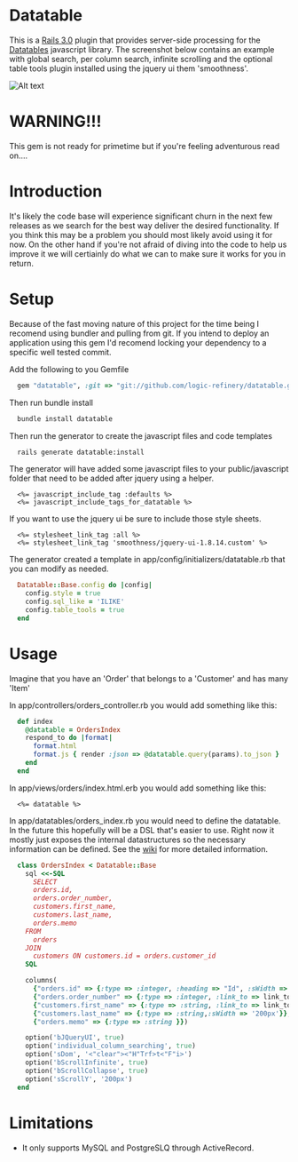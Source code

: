 Datatable
=========

This is a [Rails 3.0](http://rubyonrails.org) plugin that provides server-side processing for the [Datatables](http://datatables.net) javascript library.  The screenshot below
contains an example with global search, per column search, infinite scrolling and the optional table tools plugin installed using the jquery ui them 'smoothness'.


![Alt text](https://github.com/logic-refinery/datatable/raw/master/images/datatable_screenshot.png "optional title") 


WARNING!!!
==========

This gem is not ready for primetime but if you're feeling adventurous read on....


Introduction
============

It's likely the code base will experience significant churn in the next few releases as we search for the best way deliver the desired 
functionality.  If you think this may be a problem you should most likely avoid using it for now.  On the other hand if you're not afraid
of diving into the code to help us improve it we will certiainly do what we can to make sure it works
for you in return.

Setup
======

Because of the fast moving nature of this project for the time being I recomend using bundler and pulling from git.  If you
intend to deploy an application using this gem I'd recomend locking your dependency to a specific well tested commit.

Add the following to you Gemfile

```ruby
  gem "datatable", :git => "git://github.com/logic-refinery/datatable.git" :ref => "500a5f"
```

Then run bundle install

```sh
  bundle install datatable
```

Then run the generator to create the javascript files and code templates

```sh
  rails generate datatable:install
```

The generator will have added some javascript files to your public/javascript folder that need to be added after jquery using a helper.
```erb
  <%= javascript_include_tag :defaults %>
  <%= javascript_include_tags_for_datatable %>
```

If you want to use the jquery ui be sure to include those style sheets.

```erb
  <%= stylesheet_link_tag :all %>
  <%= stylesheet_link_tag 'smoothness/jquery-ui-1.8.14.custom' %>
```

The generator created a template in app/config/initializers/datatable.rb that you can modify as needed.

```ruby
  Datatable::Base.config do |config|
    config.style = true
    config.sql_like = 'ILIKE'
    config.table_tools = true
  end
```

Usage
=====

Imagine that you have an 'Order' that belongs to a 'Customer' and has many 'Item'

In app/controllers/orders_controller.rb you would add something like this:

```ruby
  def index
    @datatable = OrdersIndex
    respond_to do |format|
      format.html
      format.js { render :json => @datatable.query(params).to_json }
    end
  end
```

In app/views/orders/index.html.erb you would add something like this:

```erb
  <%= datatable %>
```

In app/datatables/orders_index.rb you would need to define the datatable.  In the future this hopefully will be a DSL that's easier to use.
Right now it mostly just exposes the internal datastructures so the necessary information can be defined. See the [wiki](https://github.com/logic-refinery/datatable/wiki) 
for more detailed information.

```ruby
  class OrdersIndex < Datatable::Base
    sql <<-SQL
      SELECT
      orders.id,
      orders.order_number,
      customers.first_name,
      customers.last_name,
      orders.memo
    FROM
      orders
    JOIN
      customers ON customers.id = orders.customer_id
    SQL

    columns(
      {"orders.id" => {:type => :integer, :heading => "Id", :sWidth => '50px'}},
      {"orders.order_number" => {:type => :integer, :link_to => link_to('{{1}}', order_path('{{0}}')),:heading => 'Order Number', :sWidth => '125px' }},
      {"customers.first_name" => {:type => :string, :link_to => link_to('{{2}}', order_path('{{0}}')),:sWidth => '200px' }},
      {"customers.last_name" => {:type => :string,:sWidth => '200px'}},
      {"orders.memo" => {:type => :string }})

    option('bJQueryUI', true)
    option('individual_column_searching', true)
    option('sDom', '<"clear"><"H"Trf>t<"F"i>')
    option('bScrollInfinite', true)
    option('bScrollCollapse', true)
    option('sScrollY', '200px')
  end
```


Limitations
==========

 *  It only supports MySQL and PostgreSLQ through ActiveRecord.

